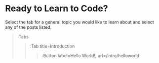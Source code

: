 # Ready to Learn to Code?

Select the tab for a general topic you would like to learn about and select any of the posts listed.

> :Tabs
> > :Tab title=Introduction
> >
> > > :Button label=Hello World!, url=/intro/helloworld